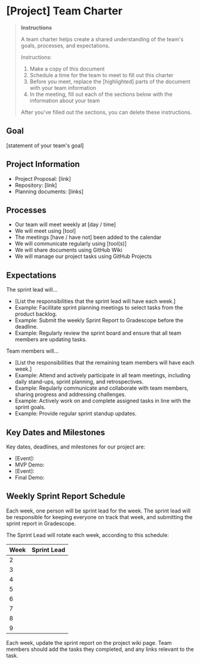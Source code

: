 # [Project] Team Charter

> **Instructions**
>
> A team charter helps create a shared understanding of the team's goals, processes, and expectations.
>
> Instructions:
>
> 1. Make a copy of this document
> 2. Schedule a time for the team to meet to fill out this charter
> 3. Before you meet, replace the [highlighted] parts of the document with your team information
> 4. In the meeting, fill out each of the sections below with the information about your team
>
> After you've filled out the sections, you can delete these instructions.

## Goal

[statement of your team's goal]

## Project Information

- Project Proposal: [link]
- Repository: [link]
- Planning documents: [links]

## Processes

- Our team will meet weekly at [day / time]
- We will meet using [tool]
- The meetings [have / have not] been added to the calendar
- We will communicate regularly using [tool(s)]
- We will share documents using GitHub Wiki
- We will manage our project tasks using GitHub Projects

## Expectations

The sprint lead will...

- [List the responsibilities that the sprint lead will have each week.]
- Example: Facilitate sprint planning meetings to select tasks from the product backlog.
- Example: Submit the weekly Sprint Report to Gradescope before the deadline.
- Example: Regularly review the sprint board and ensure that all team members are updating tasks.

Team members will...

- [List the responsibilities that the remaining team members will have each week.]
- Example: Attend and actively participate in all team meetings, including daily stand-ups, sprint planning, and retrospectives.
- Example: Regularly communicate and collaborate with team members, sharing progress and addressing challenges.
- Example: Actively work on and complete assigned tasks in line with the sprint goals.
- Example: Provide regular sprint standup updates.

## Key Dates and Milestones

Key dates, deadlines, and milestones for our project are:

- [Event]:
- MVP Demo:
- [Event]:
- Final Demo:

## Weekly Sprint Report Schedule

Each week, one person will be sprint lead for the week. The sprint lead will be responsible for keeping everyone on track that week, and submitting the sprint report in Gradescope.

The Sprint Lead will rotate each week, according to this schedule:

| Week   | Sprint Lead   |
| ------ | ------------- |
| 2      |               |
| 3      |               |
| 4      |               |
| 5      |               |
| 6      |               |
| 7      |               |
| 8      |               |
| 9      |               |

Each week, update the sprint report on the project wiki page. Team members should add the tasks they completed, and any links relevant to the task.
